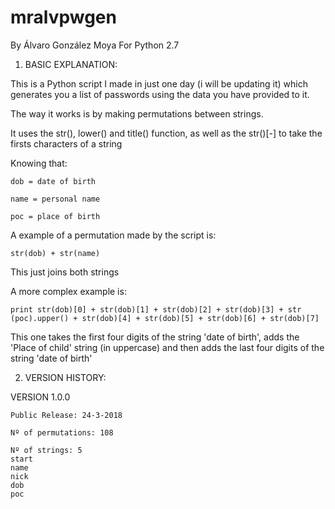 # mralvpwgen
By Álvaro González Moya
For Python 2.7
1. BASIC EXPLANATION:

  This is a Python script I made in just one day (i will be updating it) which generates you a list of passwords using the data
  you have provided to it.
  
  The way it works is by making permutations between strings.
  
  It uses the str(), lower() and title() function, as well as the str()[-] to take the firsts characters of a string

Knowing that:

    dob = date of birth
    
    name = personal name
    
    poc = place of birth
    

  A example of a permutation made by the script is:
  
    str(dob) + str(name)  
    
  This just joins both strings
    
  A more complex example is:
  
    print str(dob)[0] + str(dob)[1] + str(dob)[2] + str(dob)[3] + str (poc).upper() + str(dob)[4] + str(dob)[5] + str(dob)[6] + str(dob)[7]

  This one takes the first four digits of the string 'date of birth', adds the 'Place of child' string (in uppercase) and then adds
  the last four digits of the string 'date of birth'

2. VERSION HISTORY:

VERSION 1.0.0 

    Public Release: 24-3-2018

    Nº of permutations: 108

    Nº of strings: 5 
    start
    name
    nick
    dob
    poc

